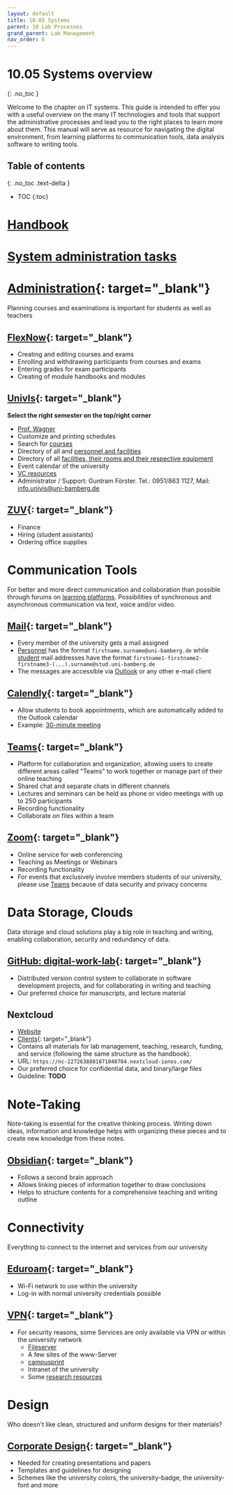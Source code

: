 ```yaml
---
layout: default
title: 10.05 Systems
parent: 10 Lab Processes
grand_parent: Lab Management
nav_order: 6
---
```


# 10.05 Systems overview
{: .no_toc }

Welcome to the chapter on IT systems.
This guide is intended to offer you with a useful overview on the many IT technologies and tools that
support the administrative processes and lead you to the right places to learn more about them.
This manual will serve as resource for navigating the digital environment, from learning platforms to communication tools, data analysis software to
writing tools.

## Table of contents
{: .no_toc .text-delta }

- TOC
{:toc}

# [Handbook](10.10.handbook.html)

# [System administration tasks](10.90.administration.html)

# [Administration](https://www.uni-bamberg.de/studium/im-studium/studienorganisation/internet-dienste/){: target="_blank"}

Planning courses and examinations is important for students as well as teachers

## [FlexNow](https://www.uni-bamberg.de/pruefungsamt/flexnow/fn2web/){: target="_blank"}

- Creating and editing courses and exams
- Enrolling and withdrawing participants from courses and exams
- Entering grades for exam participants
- Creating of module handbooks and modules

## [UnivIs](https://univis.uni-bamberg.de/){: target="_blank"}

**Select the right semester on the top/right corner**

- [Prof. Wagner](https://univis.uni-bamberg.de/form?dsc=anew/tel_view&pers=wiai/bereic_2/digita/wagner&anonymous=1&dir=wiai/bereic_2/digita&ref=pande&sem=2023s)
- Customize and printing schedules
- Search for [courses](https://univis.uni-bamberg.de/form?dsc=anew/lecture&anonymous=1&dir=guk&ref=room&sem=2023s)
- Directory of all and [personnel and facilities](https://univis.uni-bamberg.de/form?dsc=anew/pande&anonymous=1&dir=guk&ref=room&sem=2023s)
- Directory of
  all [facilities, their rooms and their respective equipment](https://univis.uni-bamberg.de/form?dsc=anew/room:&dir=&anonymous=1&ref=room&sem=2023s)
- Event calendar of the university
- [VC resources](https://vc.uni-bamberg.de/enrol/index.php?id=266)
- Administrator / Support: Guntram Förster. Tel.: 0951/863 1127, Mail: info.univis@uni-bamberg.de

## [ZUV](https://zuvportal.uni-bamberg.de/){: target="_blank"}

- Finance
- Hiring (student assistants)
- Ordering office supplies

# Communication Tools

For better and more direct communication and collaboration than possible through forums on
[learning platforms](#learning-platforms). Possibilities of synchronous and asynchronous communication
via text, voice and/or video.

## [Mail](https://www.uni-bamberg.de/its/dienstleistungen/mail/zugriff/){: target="_blank"}

- Every member of the university gets a mail assigned
- [Personnel](https://www.uni-bamberg.de/its/dienstleistungen/mail/wlv/) has the format `firstname.surname@uni-bamberg.de`
  while [student](https://www.uni-bamberg.de/its/dienstleistungen/mail/studium/) mail addresses have the
  format `firstname1-firstname2-firstname3-(...).surname@stud.uni-bamberg.de`
- The messages are accessible via [Outlook](https://www.uni-bamberg.de/its/dienstleistungen/mail/zugriff/outlook/) or any other e-mail client

## [Calendly](https://calendly.com/event_types/user/me){: target="_blank"}

- Allow students to book appointments, which are automatically added to the Outlook calendar
- Example: [30-minute meeting](https://calendly.com/gerit-wagner/30min?month=2023-07)

## [Teams](https://www.uni-bamberg.de/its/dienstleistungen/tele/video/teams/){: target="_blank"}

- Platform for collaboration and organization, allowing users to create different areas called "Teams" to work together or manage part of their online teaching
- Shared chat and separate chats in different channels
- Lectures and seminars can be held as phone or video meetings with up to 250 participants
- Recording functionality
- Collaborate on files within a team

## [Zoom](https://www.uni-bamberg.de/its/dienstleistungen/tele/video/zoom/){: target="_blank"}

- Online service for web conferencing
- Teaching as Meetings or Webinars
- Recording functionality
- For events that exclusively involve members students of our university, please use [Teams](#teams) because of data security and privacy concerns

# Data Storage, Clouds

Data storage and cloud solutions play a big role in teaching and writing, enabling collaboration, security and redundancy of data.

## [GitHub: digital-work-lab](https://github.com/digital-work-lab){: target="_blank"}

- Distributed version control system to collaborate in software development projects, and for collaborating in writing and teaching
- Our preferred choice for manuscripts, and lecture material

## Nextcloud

- [Website](https://nc-2272638881871040784.nextcloud-ionos.com/)
- [Clients](https://nextcloud.com/de/install/#install-clients){: target="_blank"}
- Contains all materials for lab management, teaching, research, funding, and service (following the same structure as the handbook).
- URL: ``https://nc-2272638881871040784.nextcloud-ionos.com/``
- Our preferred choice for confidential data, and binary/large files
- Guideline: **TODO**

# Note-Taking

Note-taking is essential for the creative thinking process. Writing down ideas, information and knowledge
helps with organizing these pieces and to create new knowledge from these notes.

## [Obsidian](https://obsidian.md/){: target="_blank"}

- Follows a second brain approach
- Allows linking pieces of information together to draw conclusions
- Helps to structure contents for a comprehensive teaching and writing outline

# Connectivity

Everything to connect to the internet and services from our university

## [Eduroam](https://www.uni-bamberg.de/its/dienstleistungen/netz/wlan/eduroam/){: target="_blank"}

- Wi-Fi network to use within the university
- Log-in with normal university credentials possible

## [VPN](https://www.uni-bamberg.de/its/dienstleistungen/netz/vpn/einrichten/){: target="_blank"}

- For security reasons, some Services are only available via VPN or within the university network
    - [Fileserver](#fileserver)
    - A few sites of the www-Server
    - [campusprint](#printing-and-scanning-campusprint)
    - Intranet of the university
    - Some [research resources](#research-resources)

# Design

Who doesn't like clean, structured and uniform designs for their materials?

## [Corporate Design](https://vc.uni-bamberg.de/course/view.php?id=265){: target="_blank"}

- Needed for creating presentations and papers
- Templates and guidelines for designing
- Schemes like the university colors, the university-badge, the university-font and more
